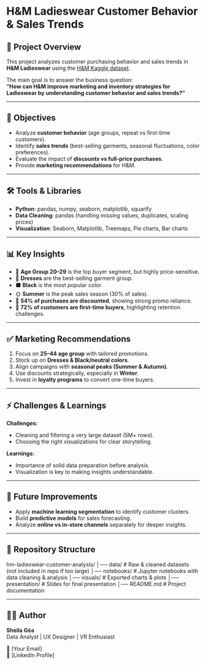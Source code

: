 # H&M Ladieswear Customer Behavior & Sales Trends

## 📌 Project Overview
This project analyzes customer purchasing behavior and sales trends in **H&M Ladieswear** using the [H&M Kaggle dataset](https://www.kaggle.com/competitions/h-and-m-personalized-fashion-recommendations).  

The main goal is to answer the business question:  
**“How can H&M improve marketing and inventory strategies for Ladieswear by understanding customer behavior and sales trends?”**

---

## 🎯 Objectives
- Analyze **customer behavior** (age groups, repeat vs first-time customers).  
- Identify **sales trends** (best-selling garments, seasonal fluctuations, color preferences).  
- Evaluate the impact of **discounts vs full-price purchases**.  
- Provide **marketing recommendations** for H&M.  

---

## 🛠️ Tools & Libraries
- **Python**: pandas, numpy, seaborn, matplotlib, squarify  
- **Data Cleaning**: pandas (handling missing values, duplicates, scaling prices)  
- **Visualization**: Seaborn, Matplotlib, Treemaps, Pie charts, Bar charts  

---

## 📊 Key Insights
- 👩 **Age Group 20–29** is the top buyer segment, but highly price-sensitive.  
- 👗 **Dresses** are the best-selling garment group.  
- ⬛ **Black** is the most popular color.  
- 🌞 **Summer** is the peak sales season (30% of sales).  
- 💸 **54% of purchases are discounted**, showing strong promo reliance.  
- 🚨 **72% of customers are first-time buyers**, highlighting retention challenges.  

---

## ✅ Marketing Recommendations
1. Focus on **25–44 age group** with tailored promotions.  
2. Stock up on **Dresses & Black/neutral colors**.  
3. Align campaigns with **seasonal peaks (Summer & Autumn)**.  
4. Use discounts strategically, especially in **Winter**.  
5. Invest in **loyalty programs** to convert one-time buyers.  

---

## ⚡ Challenges & Learnings
**Challenges:**  
- Cleaning and filtering a very large dataset (5M+ rows).  
- Choosing the right visualizations for clear storytelling.  

**Learnings:**  
- Importance of solid data preparation before analysis.  
- Visualization is key to making insights understandable.  

---

## 🔮 Future Improvements
- Apply **machine learning segmentation** to identify customer clusters.  
- Build **predictive models** for sales forecasting.  
- Analyze **online vs in-store channels** separately for deeper insights.  

---

## 📂 Repository Structure
hm-ladieswear-customer-analysis/
│── data/ # Raw & cleaned datasets (not included in repo if too large)
│── notebooks/ # Jupyter notebooks with data cleaning & analysis
│── visuals/ # Exported charts & plots
│── presentation/ # Slides for final presentation
│── README.md # Project documentation


---

## 👩‍💻 Author
**Sheila Géa**  
Data Analyst | UX Designer | VR Enthusiast  

📧 [Your Email]  
🔗 [LinkedIn Profile]  

